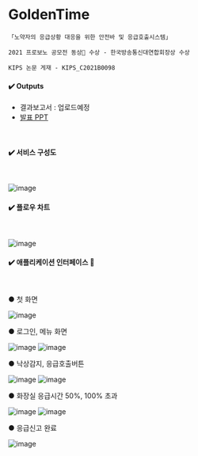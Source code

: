 # GoldenTime
```
「노약자의 응급상황 대응을 위한 안전바 및 응급호출시스템」

2021 프로보노 공모전 동상🏅 수상 - 한국방송통신대연합회장상 수상

KIPS 논문 게재 - KIPS_C2021B0098
```


#### ✔️ Outputs
- 결과보고서 : 업로드예정
- [발표 PPT](https://github.com/na3150/GoldenTime/blob/probonoApp/GolenTime(3%EC%B0%A8%20ppt%EC%B5%9C%EC%A2%85).pdf)

<br>

#### ✔️ 서비스 구성도
<br>

![image](https://user-images.githubusercontent.com/64996121/140453128-42ecbb05-2a2d-4f9b-b931-cbd45e141552.png)

#### ✔️ 플로우 차트
<br>


![image](https://user-images.githubusercontent.com/64996121/140453207-8dd3c9f2-8fac-4c4a-9348-6b3f2b3b7c18.png)



#### ✔️ 애플리케이션 인터페이스 📱
<br>

● 첫 화면

![image](https://user-images.githubusercontent.com/64996121/140453303-a64b6b8e-481a-40be-8427-af2588d119fe.png)

● 로그인, 메뉴 화면

![image](https://user-images.githubusercontent.com/64996121/140453399-a545aad3-f53e-439c-8827-deaac5ba226a.png) 
![image](https://user-images.githubusercontent.com/64996121/140453508-33f2d7cc-1473-493d-8f9c-0b9e48db6e65.png)

● 낙상감지, 응급호출버튼


![image](https://user-images.githubusercontent.com/64996121/140453608-41c5c4e3-5fb4-40e4-865d-cba8bcd18120.png) ![image](https://user-images.githubusercontent.com/64996121/140453624-705b6e9b-5ee7-4bed-a31f-1937cd92860d.png)

● 화장실 응급시간 50%, 100% 초과

![image](https://user-images.githubusercontent.com/64996121/141114584-8aca2761-e694-470a-9031-46cc6c9a6a58.png) 
![image](https://user-images.githubusercontent.com/64996121/141114637-f86ed363-8775-4e9c-ac2e-6424190d56ac.png)


● 응급신고 완료

![image](https://user-images.githubusercontent.com/64996121/140453704-93f76e03-99a8-4e7f-8254-54e6c64b6501.png)
